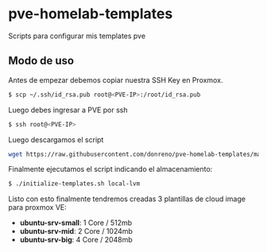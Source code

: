# pve-homelab-templates

Scripts para configurar mis templates pve

## Modo de uso

Antes de empezar debemos copiar nuestra SSH Key en Proxmox.

```sh
$ scp ~/.ssh/id_rsa.pub root@<PVE-IP>:/root/id_rsa.pub
```

Luego debes ingresar a PVE por ssh

```sh
$ ssh root@<PVE-IP>
```

Luego descargamos el script

```sh
wget https://raw.githubusercontent.com/donreno/pve-homelab-templates/main/initialize-templates.sh
```

Finalmente ejecutamos el script indicando el almacenamiento:

```sh
$ ./initialize-templates.sh local-lvm
```

Listo con esto finalmente tendremos creadas 3 plantillas de cloud image para proxmox VE:

- **ubuntu-srv-small**: 1 Core / 512mb
- **ubuntu-srv-mid**: 2 Core / 1024mb
- **ubuntu-srv-big**: 4 Core / 2048mb
